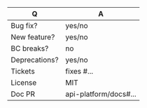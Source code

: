 <!-- Please update this template with something that matches your PR -->
| Q             | A
| ------------- | ---
| Bug fix?      | yes/no <!-- if yes, please use the branch of the current version of API Platform -->
| New feature?  | yes/no <!-- if yes, please use the master branch -->
| BC breaks?    | no
| Deprecations? | yes/no
| Tickets       | fixes #... <!-- prefix each issue number with "fixes #", if any -->
| License       | MIT
| Doc PR        | api-platform/docs#...

<!--
Replace this notice by a short README for your feature/bugfix. This will help people
understand your PR and can be used as a start for the documentation.

Additionally:
 - Always add tests and ensure they pass.
 - Never break backward compatibility.
 - Bug fixes should be based against the current stable version branch.
 - Features and deprecations must be submitted against master branch.
 - Legacy code removals go to the master branch.
 - Update CHANGELOG.md file.
-->
